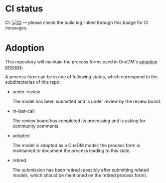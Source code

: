 # CI status
 CI: [![CI](https://github.com/one-data-model/adoption/actions/workflows/ci.yml/badge.svg
)](https://github.com/one-data-model/adoption/actions/workflows/ci.yml) — please check the
build log linked through this badge for CI messages.

# Adoption

This repository will maintain the process forms used in OneDM's
[adoption process][].

[adoption process]: https://github.com/one-data-model/processes/blob/master/adoption.md

A process form can be in one of following states, which correspond to the
subdirectories of this repo:

* under-review

  The model has been submitted and is under review by the review
  board.

* in-last-call

  The review board has completed its processing and is asking for
  community comments.

* adopted

  The model is adopted as a OneDM model; the process form is
  maintained to document the process leading to this state.

* retired

  The submission has been retired (possibly after submitting related
  models, which should be mentioned on the retired process form).
